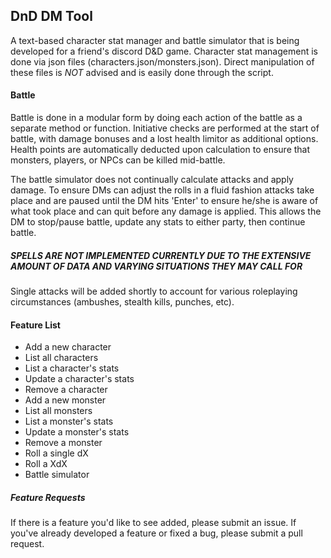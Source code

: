 ## DnD DM Tool ##

A text-based character stat manager and battle simulator that is being developed for a friend's discord D&D game. Character stat management is done via json files (characters.json/monsters.json). Direct manipulation of these files is *NOT* advised and is easily done through the script.

#### Battle ####
Battle is done in a modular form by doing each action of the battle as a separate method or function. Initiative checks are performed at the start of battle, with damage bonuses and a lost health limitor as additional options. Health points are automatically deducted upon calculation to ensure that monsters, players, or NPCs can be killed mid-battle. 

The battle simulator does not continually calculate attacks and apply damage. To ensure DMs can adjust the rolls in a fluid fashion attacks take place and are paused until the DM hits 'Enter' to ensure he/she is aware of what took place and can quit before any damage is applied. This allows the DM to stop/pause battle, update any stats to either party, then continue battle.

##### SPELLS ARE NOT IMPLEMENTED CURRENTLY DUE TO THE EXTENSIVE AMOUNT OF DATA AND VARYING SITUATIONS THEY MAY CALL FOR #####

Single attacks will be added shortly to account for various roleplaying circumstances (ambushes, stealth kills, punches, etc).

#### Feature List ####
 - Add a new character
 - List all characters
 - List a character's stats
 - Update a character's stats
 - Remove a character
 - Add a new monster
 - List all monsters
 - List a monster's stats
 - Update a monster's stats
 - Remove a monster
 - Roll a single dX
 - Roll a XdX
 - Battle simulator

##### Feature Requests #####
If there is a feature you'd like to see added, please submit an issue. If you've already developed a feature or fixed a bug, please submit a pull request.
